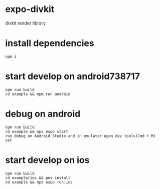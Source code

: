 # expo-divkit

divkit render library

# install dependencies

```
npm i
```

# start develop on android738717


```
npm run build
cd example && npm run android
```

# debug on android

```
npm run build
cd example && npx expo start
run debug on Android Studio and in emulator open dev tools(Cmd + M) set
```

# start develop on ios

```
npm run build
cd example/ios && pos install
cd example && npx expo run:ios
```
